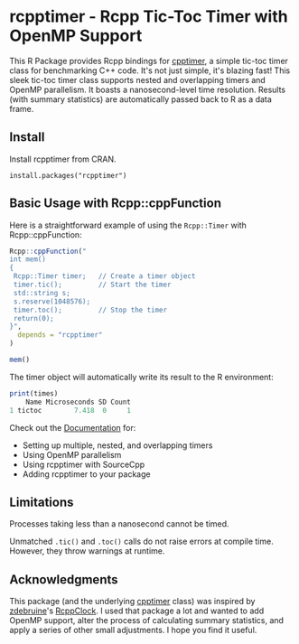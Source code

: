 # rcpptimer - Rcpp Tic-Toc Timer with OpenMP Support

This R Package provides Rcpp bindings for [cpptimer](https://github.com/BerriJ/cpptimer), a simple tic-toc timer class for benchmarking C++ code. It's not just simple, it's blazing fast! This sleek tic-toc timer class supports nested and overlapping timers and OpenMP parallelism. It boasts a nanosecond-level time resolution. Results (with summary statistics) are automatically passed back to R as a data frame.

## Install

Install rcpptimer from CRAN.

```
install.packages("rcpptimer")
```

## Basic Usage with Rcpp::cppFunction

Here is a straightforward example of using the `Rcpp::Timer` with Rcpp::cppFunction:

```r
Rcpp::cppFunction("
int mem()
{
 Rcpp::Timer timer;   // Create a timer object
 timer.tic();         // Start the timer
 std::string s;
 s.reserve(1048576);
 timer.toc();         // Stop the timer
 return(0);
}",
  depends = "rcpptimer"
)

mem()
```

The timer object will automatically write its result to the R environment:

```r
print(times)
    Name Microseconds SD Count
1 tictoc        7.418  0     1
```

Check out the [Documentation](https://rcpptimer.berrisch.biz/articles/rcpptimer.html) for:

- Setting up multiple, nested, and overlapping timers
- Using OpenMP parallelism
- Using rcpptimer with SourceCpp
- Adding rcpptimer to your package

## Limitations

Processes taking less than a nanosecond cannot be timed.

Unmatched `.tic()` and `.toc()` calls do not raise errors at compile time. However, they throw warnings at runtime.

## Acknowledgments

This package (and the underlying [cpptimer](https://github.com/BerriJ/cpptimer) class) was inspired by [zdebruine](https://github.com/zdebruine)'s [RcppClock](https://github.com/zdebruine/RcppClock). I used that package a lot and wanted to add OpenMP support, alter the process of calculating summary statistics, and apply a series of other small adjustments. I hope you find it useful.